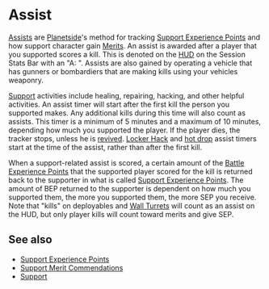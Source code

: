 # Assist

[Assists](Assist.md) are [Planetside](../PlanetSide.md)'s method for
tracking [Support Experience Points](Support_Experience_Points.md) and how
support character gain [Merits](../merits/index.md). An assist is
awarded after a player that you supported scores a kill. This is denoted on the
[HUD](Heads-up_Display.md) on the Session Stats Bar with an "A: ".
Assists are also gained by operating a vehicle that has gunners or bombardiers
that are making kills using your vehicles weaponry.

[Support](Support.md) activities include healing, repairing, hacking, and
other helpful activities. An assist timer will start after the first kill the
person you supported makes. Any additional kills during this time will also
count as assists. This timer is a minimum of 5 minutes and a maximum of 10
minutes, depending how much you supported the player. If the player dies, the
tracker stops, unless he is [revived](Revive.md).
[Locker Hack](../merits/Locker_Hack.md) and
[hot drop](../merits/Galaxy_Support_Pilot.md) assist timers start at the time of
the assist, rather than after the first kill.

When a support-related assist is scored, a certain amount of the
[Battle Experience Points](Battle_Experience_Points.md) that the supported
player scored for the kill is returned back to the supporter in what is called
[Support Experience Points](Support_Experience_Points.md). The amount of BEP
returned to the supporter is dependent on how much you supported them, the more
you supported them, the more SEP you receive. Note that "kills" on deployables
and [Wall Turrets](../items/Phalanx.md) will count as an assist on the HUD, but
only player kills will count toward merits and give SEP.

## See also

- [Support Experience Points](Support_Experience_Points.md)
- [Support Merit Commendations](../merits/Support_Merit_Commendations.md)
- [Support](Support.md)
